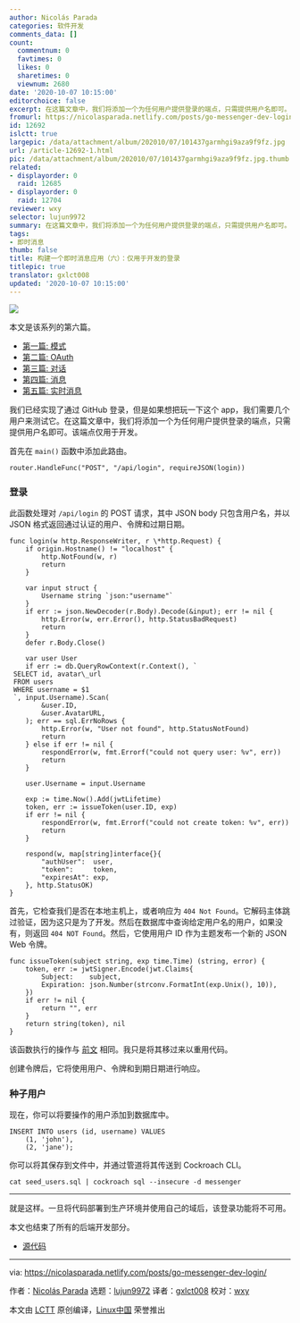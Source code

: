 ```yaml
---
author: Nicolás Parada
categories: 软件开发
comments_data: []
count:
  commentnum: 0
  favtimes: 0
  likes: 0
  sharetimes: 0
  viewnum: 2680
date: '2020-10-07 10:15:00'
editorchoice: false
excerpt: 在这篇文章中，我们将添加一个为任何用户提供登录的端点，只需提供用户名即可。该端点仅用于开发。
fromurl: https://nicolasparada.netlify.com/posts/go-messenger-dev-login/
id: 12692
islctt: true
largepic: /data/attachment/album/202010/07/101437garmhgi9aza9f9fz.jpg
url: /article-12692-1.html
pic: /data/attachment/album/202010/07/101437garmhgi9aza9f9fz.jpg.thumb.jpg
related:
- displayorder: 0
  raid: 12685
- displayorder: 0
  raid: 12704
reviewer: wxy
selector: lujun9972
summary: 在这篇文章中，我们将添加一个为任何用户提供登录的端点，只需提供用户名即可。该端点仅用于开发。
tags:
- 即时消息
thumb: false
title: 构建一个即时消息应用（六）：仅用于开发的登录
titlepic: true
translator: gxlct008
updated: '2020-10-07 10:15:00'
---
```


![](/data/attachment/album/202010/07/101437garmhgi9aza9f9fz.jpg)


本文是该系列的第六篇。


* [第一篇: 模式](/article-11396-1.html)
* [第二篇: OAuth](/article-11510-1.html)
* [第三篇: 对话](/article-12056-1.html)
* [第四篇: 消息](/article-12680-1.html)
* [第五篇: 实时消息](/article-12685-1.html)


我们已经实现了通过 GitHub 登录，但是如果想把玩一下这个 app，我们需要几个用户来测试它。在这篇文章中，我们将添加一个为任何用户提供登录的端点，只需提供用户名即可。该端点仅用于开发。


首先在 `main()` 函数中添加此路由。



```
router.HandleFunc("POST", "/api/login", requireJSON(login))

```

### 登录


此函数处理对 `/api/login` 的 POST 请求，其中 JSON body 只包含用户名，并以 JSON 格式返回通过认证的用户、令牌和过期日期。



```
func login(w http.ResponseWriter, r \*http.Request) {
    if origin.Hostname() != "localhost" {
        http.NotFound(w, r)
        return
    }

    var input struct {
        Username string `json:"username"`
    }
    if err := json.NewDecoder(r.Body).Decode(&input); err != nil {
        http.Error(w, err.Error(), http.StatusBadRequest)
        return
    }
    defer r.Body.Close()

    var user User
    if err := db.QueryRowContext(r.Context(), `
 SELECT id, avatar\_url
 FROM users
 WHERE username = $1
 `, input.Username).Scan(
        &user.ID,
        &user.AvatarURL,
    ); err == sql.ErrNoRows {
        http.Error(w, "User not found", http.StatusNotFound)
        return
    } else if err != nil {
        respondError(w, fmt.Errorf("could not query user: %v", err))
        return
    }

    user.Username = input.Username

    exp := time.Now().Add(jwtLifetime)
    token, err := issueToken(user.ID, exp)
    if err != nil {
        respondError(w, fmt.Errorf("could not create token: %v", err))
        return
    }

    respond(w, map[string]interface{}{
        "authUser":  user,
        "token":     token,
        "expiresAt": exp,
    }, http.StatusOK)
}

```

首先，它检查我们是否在本地主机上，或者响应为 `404 Not Found`。它解码主体跳过验证，因为这只是为了开发。然后在数据库中查询给定用户名的用户，如果没有，则返回 `404 NOT Found`。然后，它使用用户 ID 作为主题发布一个新的 JSON Web 令牌。



```
func issueToken(subject string, exp time.Time) (string, error) {
    token, err := jwtSigner.Encode(jwt.Claims{
        Subject:    subject,
        Expiration: json.Number(strconv.FormatInt(exp.Unix(), 10)),
    })
    if err != nil {
        return "", err
    }
    return string(token), nil
}

```

该函数执行的操作与 [前文](/article-11510-1.html) 相同。我只是将其移过来以重用代码。


创建令牌后，它将使用用户、令牌和到期日期进行响应。


### 种子用户


现在，你可以将要操作的用户添加到数据库中。



```
INSERT INTO users (id, username) VALUES
    (1, 'john'),
    (2, 'jane');

```

你可以将其保存到文件中，并通过管道将其传送到 Cockroach CLI。



```
cat seed_users.sql | cockroach sql --insecure -d messenger

```



---


就是这样。一旦将代码部署到生产环境并使用自己的域后，该登录功能将不可用。


本文也结束了所有的后端开发部分。


* [源代码](https://github.com/nicolasparada/go-messenger-demo)




---


via: <https://nicolasparada.netlify.com/posts/go-messenger-dev-login/>


作者：[Nicolás Parada](https://nicolasparada.netlify.com/) 选题：[lujun9972](https://github.com/lujun9972) 译者：[gxlct008](https://github.com/gxlct008) 校对：[wxy](https://github.com/wxy)


本文由 [LCTT](https://github.com/LCTT/TranslateProject) 原创编译，[Linux中国](https://linux.cn/) 荣誉推出